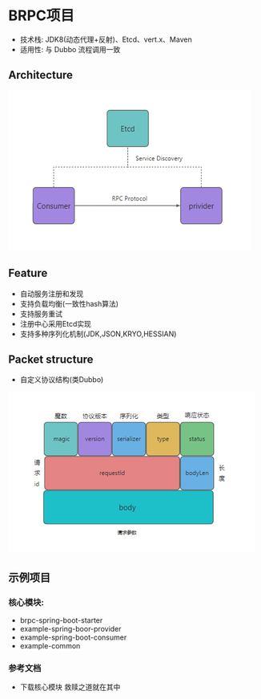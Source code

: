 # BRPC项目
- 技术栈: JDK8(动态代理+反射)、Etcd、vert.x、Maven
- 适用性: 与 Dubbo 流程调用一致

## Architecture
![img.png](static/Architecture.png)

## Feature
- 自动服务注册和发现
- 支持负载均衡(一致性hash算法)
- 支持服务重试
- 注册中心采用Etcd实现
- 支持多种序列化机制(JDK,JSON,KRYO,HESSIAN)

## Packet structure
- 自定义协议结构(类Dubbo)

![img.png](static/protocol.png)

## 示例项目

### 核心模块:
- brpc-spring-boot-starter
- example-spring-boor-provider
- example-spring-boot-consumer
- example-common

### 参考文档
- 下载核心模块 救赎之道就在其中

